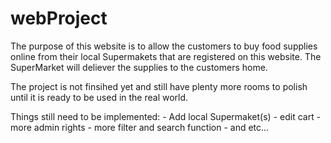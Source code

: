 # webProject
The purpose of this website is to allow the customers to buy food supplies online from their local Supermakets that are
registered on this website. The SuperMarket will deliever the supplies to the customers home.

The project is not finsihed yet and still have plenty more rooms to polish until it is ready to be used in the real world.
 
 Things still need to be implemented:
    - Add local Supermaket(s)
    - edit cart
    - more admin rights
    - more filter and search function
    - and etc...
